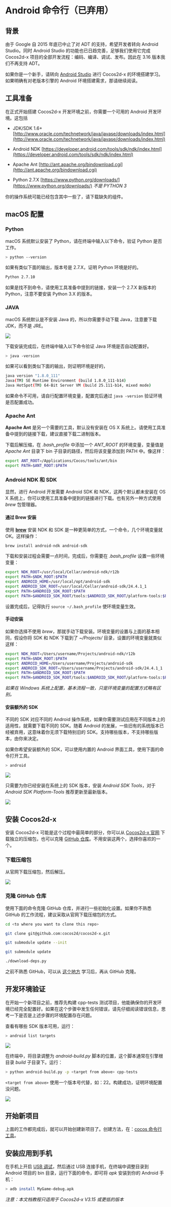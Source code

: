 # Android 命令行（已弃用）

## 背景

由于 Google 自 2015 年底已中止了对 ADT 的支持，希望开发者转向 Android Studio。同时 Android Studio 的功能也已日趋完善，足够我们使用它完成 Cocos2d-x 项目的全部开发流程：编码、编译、调试、发布。因此在 3.16 版本我们不再支持 ADT。

如果你是一个新手，请转向 [Android Studio](Android-Studio.md) 进行 Cocos2d-x 的环境搭建学习。如果明确有对老版本引擎的 Android 环境搭建需求，那请继续阅读。

## 工具准备

在正式开始搭建 Cocos2d-x 开发环境之前，你需要一个可用的 Android 开发环境。这包括

* JDK/SDK 1.6+ [http://www.oracle.com/technetwork/java/javase/downloads/index.html](http://www.oracle.com/technetwork/java/javase/downloads/index.html)

* Android NDK [https://developer.android.com/tools/sdk/ndk/index.html](https://developer.android.com/tools/sdk/ndk/index.html)

* Apache Ant [http://ant.apache.org/bindownload.cgi](http://ant.apache.org/bindownload.cgi)

* Python 2.7.X [https://www.python.org/downloads/](https://www.python.org/downloads/) _不是 PYTHON 3_

你的操作系统可能已经包含其中一些了，请下载缺失的组件。

## macOS 配置

### Python

macOS 系统默认安装了 Python，请在终端中输入以下命令，验证 Python 是否工作。

```sh
> python --version
```

如果有类似下面的输出，版本号是 2.7.X，证明 Python 环境是好的。

```sh
Python 2.7.10
```

如果是找不到命令，请使用工具准备中提到的链接，安装一个 2.7.X 新版本的 Python，注意不要安装 Python 3.X 的版本。

### JAVA

macOS 系统默认是不安装 Java 的，所以你需要手动下载 Java，注意要下载 JDK，而不是 JRE。

![](../../en/installation/Android-terminal-img/osx-java.png "")

下载安装完成后，在终端中输入以下命令验证 Java 环境是否自动配置好。

```sh
> java -version
```

如果可以看到类似下面的输出，则证明环境是好的，

```sh
java version "1.8.0_111"
Java(TM) SE Runtime Environment (build 1.8.0_111-b14)
Java HotSpot(TM) 64-Bit Server VM (build 25.111-b14, mixed mode)
```

如果命令不可用，请自行配置环境变量，配置完后通过 `java -version` 验证环境是否配置成功。

### Apache Ant

__Apache Ant__ 是另一个需要的工具，默认没有安装在 OS X 系统上。请使用工具准备中提到的链接下载，建议直接下载二进制版本。

下载后解压缩，在 _.bash\_profile_ 中添加一个 _ANT\_ROOT_ 的环境变量，变量值是 _Apache Ant_ 目录下 bin 子目录的路径，然后将该变量添加到 PATH 中。像这样：

```sh
export ANT_ROOT=/Applications/Cocos/tools/ant/bin
export PATH=$ANT_ROOT:$PATH
```

### Android NDK 和 SDK

显然，进行 Android 开发需要 Android SDK 和 NDK，这两个默认都未安装在 OS X 系统上，你可以使用工具准备中提到的链接进行下载。也有另外一种方式使用 _brew_ 包管理器。

#### 通过 Brew 安装

使用 [__brew__](http://brew.sh/) 安装 NDK 和 SDK 是一种更简单的方式，一个命令，几个环境变量就 OK。这样操作：

```sh
brew install android-ndk android-sdk
```

下载和安装过程会需要一点时间，完成后，你需要在 _.bash_profile_ 设置一些环境变量：

```sh
export NDK_ROOT=/usr/local/Cellar/android-ndk/r12b
export PATH=$NDK_ROOT:$PATH
export ANDROID_HOME=/usr/local/opt/android-sdk
export ANDROID_SDK_ROOT=/usr/local/Cellar/android-sdk/24.4.1_1
export PATH=$ANDROID_SDK_ROOT:$PATH
export PATH=$ANDROID_SDK_ROOT/tools:$ANDROID_SDK_ROOT/platform-tools:$PATH
```

设置完成后，记得执行 `source ~/.bash_profile` 使环境变量生效。

#### 手动安装

如果你选择不使用 _brew_，那就手动下载安装。环境变量的设置与上面的基本相同，假设你将 SDK 和 NDK 下载到了 _~/Projects/_ 目录，设置的环境变量就类似这样：

```sh
export NDK_ROOT=/Users/username/Projects/android-ndk/r12b
export PATH=$NDK_ROOT:$PATH
export ANDROID_HOME=/Users/username/Projects/android-sdk
export ANDROID_SDK_ROOT=/Users/username/Projects/android-sdk/24.4.1_1
export PATH=$ANDROID_SDK_ROOT:$PATH
export PATH=$ANDROID_SDK_ROOT/tools:$ANDROID_SDK_ROOT/platform-tools:$PATH
```

_如果在 Windows 系统上配置，基本流程一致，只是环境变量的配置方式略有区别。_

#### 安装额外的 SDK

不同的 SDK 对应不同的 Android 操作系统，如果你需要测试应用在不同版本上的适用性，就需要下载不同的 SDK。随着 Android 的发展，一些旧有的系统版本已经被弃用，这意味着你无须下载特别旧的 SDK。支持哪些版本，不支持哪些版本，由你来决定。

如果你希望安装额外的 SDK，可以使用内置的 Android 界面工具，使用下面的命令打开工具。

```sh
> android
```

![](../../en/installation/Android-terminal-img/osx-android-sdk-manager.png "")

只需要为你已经安装在系统上的 SDK 版本，安装 _Android SDK Tools_，对于 _Android SDK Platform-Tools_ 推荐更新至最新版本。

![](../../en/installation/Android-terminal-img/osx-android-sdk-manager-tools.png "")

## 安装 Cocos2d-x

安装 Cocos2d-x 可能是这个过程中最简单的部分，你可以从 [Cocos2d-x 官网](http://www.cocos.com/download) 下载独立的压缩包，也可以克隆 [GitHub 仓库](https://github.com/cocos2d/cocos2d-x)。不用安装这两个，选择你喜欢的一个。

### 下载压缩包

从官网下载压缩包，然后解压。

![](../../en/installation/Android-terminal-img/unzip.png "")

### 克隆 GitHub 仓库

使用下面的命令克隆 GitHub 仓库，并进行一些初始化设置。如果你不熟悉 GitHub 的工作流程，建议采取从官网下载压缩包的方式。

```sh
cd <to where you want to clone this repo>

git clone git@github.com:cocos2d/cocos2d-x.git

git submodule update --init

git submodule update

./download-deps.py
```

之前不熟悉 GitHub，可以从 [这个地方](https://guides.github.com/activities/hello-world/) 学习后，再从 GitHub 克隆。

## 开发环境验证

在开始一个新项目之前，推荐先构建 cpp-tests 测试项目，他能确保你的开发环境已经完全配置好。如果在这个步骤中发生任何错误，请先仔细阅读错误信息，思考一下是否是上述步骤的环境配置存在问题。

查看有哪些 SDK 版本可用，运行：

```sh
> android list targets
```

![](../../en/installation/Android-terminal-img/osx-android-list-targets.png "")

在终端中，将目录调整为 _android-build.py_ 脚本的位置，这个脚本通常在引擎根目录 _build_ 子目录下。运行：

```sh
> python android-build.py -p <target from above> cpp-tests
```

`<target from above>` 使用一个版本号代替，如：22。构建成功，证明环境配置没问题。

![](../../en/installation/Android-terminal-img/buildsuccess.png "")

## 开始新项目

上面的工作都完成后，就可以开始创建新项目了。创建方法，在：[cocos 命令行工具](../editors_and_tools/cocosCLTool.md)。

## 安装应用到手机

在手机上开启 [USB 调试](http://stackoverflow.com/questions/16707137/how-to-find-and-turn-on-usb-debugging-mode-on-nexus-4)，然后通过 USB 连接手机，在终端中调整目录到 Android 项目的 bin 目录，运行下面的命令，即可将 _apk_ 安装到你的 Android 手机：

```sh
> adb install MyGame-debug.apk
```

_注意：本文档教程只适用于 Cocos2d-x V3.15 或更低的版本_
